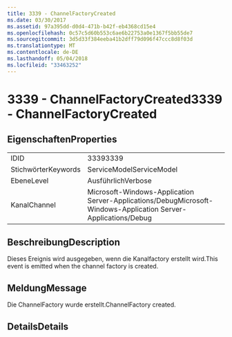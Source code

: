 ```yaml
---
title: 3339 - ChannelFactoryCreated
ms.date: 03/30/2017
ms.assetid: 97a395dd-d0d4-471b-b42f-eb4368cd15e4
ms.openlocfilehash: 0c57c5d60b553c6ae6b22753a0e1367f5bb55de7
ms.sourcegitcommit: 3d5d33f384eeba41b2dff79d096f47ccc8d8f03d
ms.translationtype: MT
ms.contentlocale: de-DE
ms.lasthandoff: 05/04/2018
ms.locfileid: "33463252"
---
```

# <a name="3339---channelfactorycreated"></a><span data-ttu-id="443ea-102">3339 - ChannelFactoryCreated</span><span class="sxs-lookup"><span data-stu-id="443ea-102">3339 - ChannelFactoryCreated</span></span>
## <a name="properties"></a><span data-ttu-id="443ea-103">Eigenschaften</span><span class="sxs-lookup"><span data-stu-id="443ea-103">Properties</span></span>  
  
|||  
|-|-|  
|<span data-ttu-id="443ea-104">ID</span><span class="sxs-lookup"><span data-stu-id="443ea-104">ID</span></span>|<span data-ttu-id="443ea-105">3339</span><span class="sxs-lookup"><span data-stu-id="443ea-105">3339</span></span>|  
|<span data-ttu-id="443ea-106">Stichwörter</span><span class="sxs-lookup"><span data-stu-id="443ea-106">Keywords</span></span>|<span data-ttu-id="443ea-107">ServiceModel</span><span class="sxs-lookup"><span data-stu-id="443ea-107">ServiceModel</span></span>|  
|<span data-ttu-id="443ea-108">Ebene</span><span class="sxs-lookup"><span data-stu-id="443ea-108">Level</span></span>|<span data-ttu-id="443ea-109">Ausführlich</span><span class="sxs-lookup"><span data-stu-id="443ea-109">Verbose</span></span>|  
|<span data-ttu-id="443ea-110">Kanal</span><span class="sxs-lookup"><span data-stu-id="443ea-110">Channel</span></span>|<span data-ttu-id="443ea-111">Microsoft-Windows-Application Server-Applications/Debug</span><span class="sxs-lookup"><span data-stu-id="443ea-111">Microsoft-Windows-Application Server-Applications/Debug</span></span>|  
  
## <a name="description"></a><span data-ttu-id="443ea-112">Beschreibung</span><span class="sxs-lookup"><span data-stu-id="443ea-112">Description</span></span>  
 <span data-ttu-id="443ea-113">Dieses Ereignis wird ausgegeben, wenn die Kanalfactory erstellt wird.</span><span class="sxs-lookup"><span data-stu-id="443ea-113">This event is emitted when the channel factory is created.</span></span>  
  
## <a name="message"></a><span data-ttu-id="443ea-114">Meldung</span><span class="sxs-lookup"><span data-stu-id="443ea-114">Message</span></span>  
 <span data-ttu-id="443ea-115">Die ChannelFactory wurde erstellt.</span><span class="sxs-lookup"><span data-stu-id="443ea-115">ChannelFactory created.</span></span>  
  
## <a name="details"></a><span data-ttu-id="443ea-116">Details</span><span class="sxs-lookup"><span data-stu-id="443ea-116">Details</span></span>
